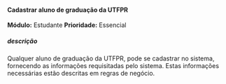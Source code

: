 #### Cadastrar aluno de graduação da UTFPR
**Módulo:** Estudante
**Prioridade:** Essencial
##### descrição
Qualquer aluno de graduação da UTFPR, pode se cadastrar no sistema, fornecendo as informações requisitadas pelo sistema. Estas informações necessárias estão descritas em regras de negócio.